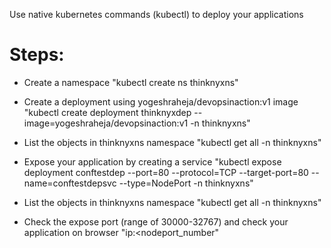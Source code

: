 Use native kubernetes commands (kubectl) to deploy your applications

Steps:
======

- Create a namespace "kubectl create ns thinknyxns"

- Create a deployment using yogeshraheja/devopsinaction:v1 image "kubectl create deployment thinknyxdep --image=yogeshraheja/devopsinaction:v1 -n thinknyxns"

- List the objects in thinknyxns namespace "kubectl get all -n thinknyxns"

- Expose your application by creating a service "kubectl expose deployment conftestdep --port=80 --protocol=TCP --target-port=80 --name=conftestdepsvc --type=NodePort -n thinknyxns"

- List the objects in thinknyxns namespace "kubectl get all -n thinknyxns"

- Check the expose port (range of 30000-32767) and check your application on browser "ip:<nodeport_number"
